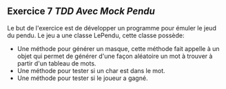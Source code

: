 ## Exercice 7 ***TDD Avec Mock **Pendu*****

Le but de l'exercice est de développer un programme pour émuler le jeud du pendu.
Le jeu a une classe LePendu, cette classe possède:

- Une méthode pour générer un masque, cette méthode fait appelle à un objet qui permet de générer d'une façon aléatoire un mot à trouver à partir d'un tableau de mots.
- Une méthode pour tester si un char est dans le mot.
- Une méthode pour tester si le joueur a gagné.